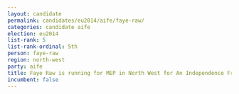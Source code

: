 ```yaml
---
layout: candidate
permalink: candidates/eu2014/aife/faye-raw/
categories: candidate aife
election: eu2014
list-rank: 5
list-rank-ordinal: 5th
person: faye-raw
region: north-west
party: aife
title: Faye Raw is running for MEP in North West for An Independence From Europe
incumbent: false
---
```

